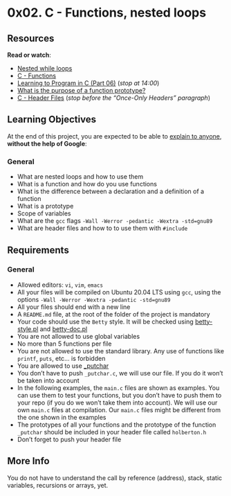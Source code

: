 <h1 class="gap">0x02. C - Functions, nested loops</h1>
<div class="gap" id="project-description">
  <h2>Resources</h2>

<p><strong>Read or watch</strong>:</p>


<ul>
<li><a href="/rltoken/L0Vf5XJdD7ylLOyQnzVY6Q" title="Nested while loops" target="_blank">Nested while loops</a> </li>
<li><a href="/rltoken/pU9KLKlz0W2ZSSlzJsYA7w" title="C - Functions" target="_blank">C - Functions</a> </li>
<li><a href="/rltoken/pu-exPylodWaQjU7f6KhYQ" title="Learning to Program in C (Part 06)" target="_blank">Learning to Program in C (Part 06)</a> (<em>stop at 14:00</em>)</li>
<li><a href="/rltoken/bANgUAj_-F9_85yHxzSD6w" title="What is the purpose of a function prototype?" target="_blank">What is the purpose of a function prototype?</a> </li>
<li><a href="/rltoken/xC6XfUoznEIJgfdP52GUIw" title="C - Header Files" target="_blank">C - Header Files</a> (<em>stop before the &ldquo;Once-Only Headers&rdquo; paragraph</em>)</li>
</ul>

<h2>Learning Objectives</h2>

<p>At the end of this project, you are expected to be able to <a href="/rltoken/8cEwFSFzTOOMe8uIephGVA" title="explain to anyone" target="_blank">explain to anyone</a>, <strong>without the help of Google</strong>:</p>

<h3>General</h3>

<ul>
<li>What are nested loops and how to use them</li>
<li>What is a function and how do you use functions</li>
<li>What is the difference between a declaration and a definition of a function</li>
<li>What is a prototype</li>
<li>Scope of variables</li>
<li>What are the <code>gcc</code> flags <code>-Wall -Werror -pedantic -Wextra -std=gnu89</code></li>
<li>What are header files and how to to use them with <code>#include</code></li>
</ul>

<h2>Requirements</h2>

<h3>General</h3>

<ul>
<li>Allowed editors: <code>vi</code>, <code>vim</code>, <code>emacs</code></li>
<li>All your files will be compiled on Ubuntu 20.04 LTS using <code>gcc</code>, using the options <code>-Wall -Werror -Wextra -pedantic -std=gnu89</code></li>
<li>All your files should end with a new line</li>
<li>A <code>README.md</code> file, at the root of the folder of the project is mandatory</li>
<li>Your code should use the <code>Betty</code> style. It will be checked using <a href="https://github.com/holbertonschool/Betty/blob/master/betty-style.pl" title="betty-style.pl" target="_blank">betty-style.pl</a> and <a href="https://github.com/holbertonschool/Betty/blob/master/betty-doc.pl" title="betty-doc.pl" target="_blank">betty-doc.pl</a></li>
<li>You are not allowed to use global variables</li>
<li>No more than 5 functions per file</li>
<li>You are not allowed to use the standard library. Any use of functions like <code>printf</code>, <code>puts</code>, etc&hellip; is forbidden</li>
<li>You are allowed to use <a href="https://github.com/holbertonschool/_putchar.c/blob/master/_putchar.c" title="_putchar" target="_blank">_putchar</a></li>
<li>You don&rsquo;t have to push <code>_putchar.c</code>, we will use our file. If you do it won&rsquo;t be taken into account</li>
<li>In the following examples, the <code>main.c</code> files are shown as examples. You can use them to test your functions, but you don&rsquo;t have to push them to your repo (if you do we won&rsquo;t take them into account). We will use our own <code>main.c</code> files at compilation. Our <code>main.c</code> files might be different from the one shown in the examples</li>
<li>The prototypes of all your functions and the prototype of the function <code>_putchar</code> should be included in your header file called <code>holberton.h</code></li>
<li>Don&rsquo;t forget to push your header file</li>
</ul>

<h2>More Info</h2>

<p>You do not have to understand the call by reference (address), stack, static variables, recursions or arrays, yet.</p>

</div>

